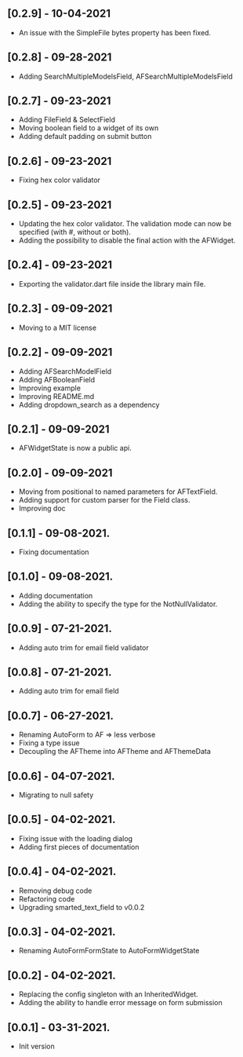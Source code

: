 ## [0.2.9] - 10-04-2021

* An issue with the SimpleFile bytes property has been fixed.

## [0.2.8] - 09-28-2021

* Adding SearchMultipleModelsField, AFSearchMultipleModelsField

## [0.2.7] - 09-23-2021

* Adding FileField & SelectField
* Moving boolean field to a widget of its own
* Adding default padding on submit button

## [0.2.6] - 09-23-2021

* Fixing hex color validator

## [0.2.5] - 09-23-2021

* Updating the hex color validator. The validation mode can now be specified (with #, without or both).
* Adding the possibility to disable the final action with the AFWidget.

## [0.2.4] - 09-23-2021

* Exporting the validator.dart file inside the library main file.

## [0.2.3] - 09-09-2021

* Moving to a MIT license

## [0.2.2] - 09-09-2021

* Adding AFSearchModelField
* Adding AFBooleanField
* Improving example
* Improving README.md
* Adding dropdown_search as a dependency

## [0.2.1] - 09-09-2021

* AFWidgetState is now a public api.

## [0.2.0] - 09-09-2021

* Moving from positional to named parameters for AFTextField.
* Adding support for custom parser for the Field class.
* Improving doc

## [0.1.1] - 09-08-2021.

* Fixing documentation

## [0.1.0] - 09-08-2021.

* Adding documentation
* Adding the ability to specify the type for the NotNullValidator.

## [0.0.9] - 07-21-2021.

* Adding auto trim for email field validator

## [0.0.8] - 07-21-2021.

* Adding auto trim for email field

## [0.0.7] - 06-27-2021.

* Renaming AutoForm to AF => less verbose
* Fixing a type issue
* Decoupling the AFTheme into AFTheme and AFThemeData

## [0.0.6] - 04-07-2021.

* Migrating to null safety

## [0.0.5] - 04-02-2021.

* Fixing issue with the loading dialog
* Adding first pieces of documentation

## [0.0.4] - 04-02-2021.

* Removing debug code
* Refactoring code
* Upgrading smarted_text_field to v0.0.2

## [0.0.3] - 04-02-2021.

* Renaming AutoFormFormState to AutoFormWidgetState

## [0.0.2] - 04-02-2021.

* Replacing the config singleton with an InheritedWidget.
* Adding the ability to handle error message on form submission

## [0.0.1] - 03-31-2021.

* Init version
